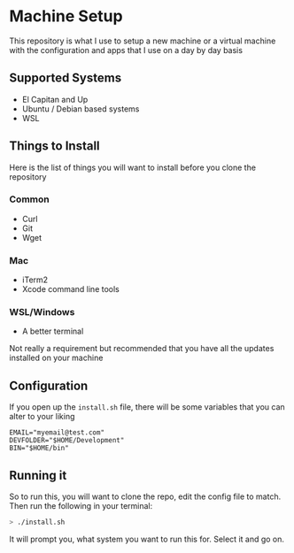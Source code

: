 # Machine Setup
This repository is what I use to setup a new machine or a virtual machine with the configuration and apps that I use on a day by day basis

## Supported Systems
- El Capitan and Up
- Ubuntu / Debian based systems
- WSL

## Things to Install
Here is the list of things you will want to install before you clone the repository

### Common
- Curl
- Git
- Wget

### Mac
- iTerm2
- Xcode command line tools

### WSL/Windows
- A better terminal

Not really a requirement but recommended that you have all the updates installed on your machine

## Configuration
If you open up the `install.sh` file, there will be some variables that you can alter to your liking

``` shell
EMAIL="myemail@test.com"
DEVFOLDER="$HOME/Development"
BIN="$HOME/bin"
```

## Running it
So to run this, you will want to clone the repo, edit the config file to match. Then run the following in your terminal:

``` bash
> ./install.sh
```

It will prompt you, what system you want to run this for. Select it and go on.
